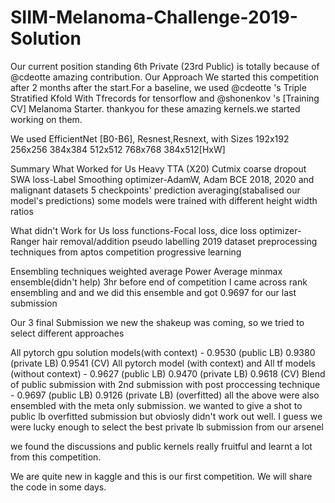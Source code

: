 # SIIM-Melanoma-Challenge-2019-Solution

Our current position standing 6th Private (23rd Public) is totally because of @cdeotte amazing contribution.
Our Approach
We started this competition after 2 months after the start.For a baseline, we used @cdeotte 's Triple Stratified Kfold With Tfrecords for tensorflow and @shonenkov 's [Training CV] Melanoma Starter. thankyou for these amazing kernels.we started working on them.

We used EfficientNet [B0-B6], Resnest,Resnext, with Sizes 192x192 256x256 384x384 512x512 768x768 384x512[HxW]

Summary
What Worked for Us
Heavy TTA (X20)
Cutmix
coarse dropout
SWA
loss-Label Smoothing
optimizer-AdamW, Adam
BCE
2018, 2020 and malignant datasets
5 checkpoints' prediction averaging(stabalised our model's predictions)
some models were trained with different height width ratios

What didn't Work for Us
loss functions-Focal loss, dice loss
optimizer- Ranger
hair removal/addition
pseudo labelling
2019 dataset
preprocessing techniques from aptos competition
progressive learning

Ensembling techniques
weighted average
Power Average
minmax ensemble(didn't help)
3hr before end of competition I came across rank ensembling and and we did this ensemble and got 0.9697 for our last submission

Our 3 final Submission
we new the shakeup was coming, so we tried to select different approaches

All pytorch gpu solution models(with context) - 0.9530 (public LB) 0.9380 (private LB) 0.9541 (CV)
All pytorch model (with context) and All tf models (without context) - 0.9627 (public LB) 0.9470 (private LB) 0.9618 (CV)
Blend of public submission with 2nd submission with post proccessing technique - 0.9697 (public LB) 0.9126 (private LB) (overfitted)
all the above were also ensembled with the meta only submission.
we wanted to give a shot to public lb overfitted submission but obviosly didn't work out well.
I guess we were lucky enough to select the best private lb submission from our arsenel

we found the discussions and public kernels really fruitful and learnt a lot from this competition.

We are quite new in kaggle and this is our first competition. We will share the code in some days.

